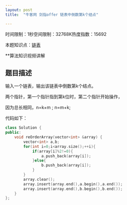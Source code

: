 ```yaml
---
layout: post
title:  "牛客网 剑指offer 链表中倒数第k个结点"

---
```

时间限制：1秒空间限制：32768K热度指数：15692

本题知识点：[链表](https://www.nowcoder.com/questionCenter?questionTypes=000100&mutiTagIds=580)

**算法知识视频讲解

## 题目描述

输入一个链表，输出该链表中倒数第k个结点。



两个指针，第一个指针指到第k位时，第二个指针开始操作，

因为总长相同，n=k+m  ;  n=m+k;

代码如下：

```c++
class Solution {
public:
    void reOrderArray(vector<int> &array) {
        vector<int> a,b;
        for(int i=0;i<array.size();++i){
            if(array[i]%2!=0){
                a.push_back(array[i]);
            }else{
                b.push_back(array[i]);
            }
        }
        array.clear();
        array.insert(array.end(),a.begin(),a.end());
        array.insert(array.end(),b.begin(),b.end());
    }
};
```

